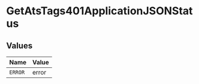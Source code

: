 # GetAtsTags401ApplicationJSONStatus


## Values

| Name    | Value   |
| ------- | ------- |
| `ERROR` | error   |